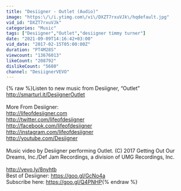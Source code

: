 ```yaml
---
title: "Desiigner - Outlet (Audio)"
image: "https:\/\/i.ytimg.com\/vi\/DXZT7rxuVJk\/hqdefault.jpg"
vid_id: "DXZT7rxuVJk"
categories: "Music"
tags: ["Desiigner","Outlet","desiigner timmy turner"]
date: "2021-09-09T14:16:42+03:00"
vid_date: "2017-02-15T05:00:00Z"
duration: "PT4M28S"
viewcount: "13676013"
likeCount: "208792"
dislikeCount: "5680"
channel: "DesiignerVEVO"
---
```

{% raw %}Listen to new music from Desiigner, “Outlet” <a rel="nofollow" target="blank" href="http://smarturl.it/DesiignerOutlet">http://smarturl.it/DesiignerOutlet</a> <br /><br />More From Desiigner: <br /><a rel="nofollow" target="blank" href="http://lifeofdesiigner.com">http://lifeofdesiigner.com</a> <br /><a rel="nofollow" target="blank" href="http://twitter.com/lifeofdesiigner">http://twitter.com/lifeofdesiigner</a><br /><a rel="nofollow" target="blank" href="http://facebook.com/lifeofdesiigner">http://facebook.com/lifeofdesiigner</a><br /><a rel="nofollow" target="blank" href="http://instagram.com/lifeofdesiigner">http://instagram.com/lifeofdesiigner</a><br /><a rel="nofollow" target="blank" href="http://youtube.com/Desiigner">http://youtube.com/Desiigner</a> <br /><br />Music video by Desiigner performing Outlet. (C) 2017 Getting Out Our Dreams, Inc./Def Jam Recordings, a division of UMG Recordings, Inc.<br /><br /><a rel="nofollow" target="blank" href="http://vevo.ly/8nyhtb">http://vevo.ly/8nyhtb</a><br />Best of Desiigner: <a rel="nofollow" target="blank" href="https://goo.gl/GcNo4a">https://goo.gl/GcNo4a</a><br />Subscribe here: <a rel="nofollow" target="blank" href="https://goo.gl/Q4PNHP">https://goo.gl/Q4PNHP</a>{% endraw %}
